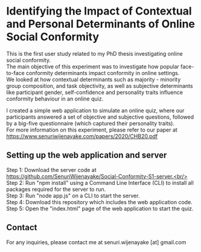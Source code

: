 # Identifying the Impact of Contextual and Personal Determinants of Online Social Conformity

This is the first user study related to my PhD thesis investigating online social conformity. <br/>
The main objective of this experiment was to investigate how popular face-to-face conformity determinants impact conformity in online settings. <br/>
We looked at how contextual determinants such as majority - minority group composition, and task objectivity, as well as subjective determinants like participant gender, self-confidence and personality traits influence conformity behaviour in an online quiz. <br/>

I created a simple web application to simulate an online quiz, where our participants answered a set of objective and subjective questions, followed by a big-five questionnaire (which captured their personality traits).<br/>
For more information on this experiment, please refer to our paper at https://www.senuriwijenayake.com/papers/2020/CHB20.pdf <br/>

## Setting up the web application and server

Step 1: Download the server code at https://github.com/SenuriWijenayake/Social-Conformity-S1-server.<br/>
Step 2: Run "npm install" using a Command Line Interface (CLI) to install all packages required for the server to run.<br/>
Step 3: Run "node app.js" on a CLI to start the server.<br/>
Step 4: Download this repository which includes the web application code.<br/>
Step 5: Open the "index.html" page of the web application to start the quiz.

## Contact

For any inquiries, please contact me at senuri.wijenayake [at] gmail.com
